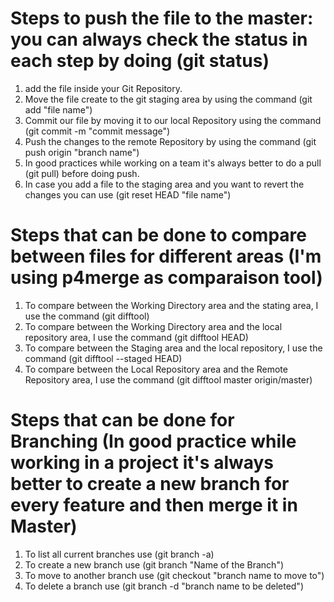 # Steps to push the file to the master: you can always check the status in each step by doing (git status)
1) add the file inside your Git Repository. 
2) Move the file create to the git staging area by using the command (git add "file name")
3) Commit our file by moving it to our local Repository using the command (git commit -m "commit message")
4) Push the changes to the remote Repository by using the command (git push origin "branch name")
5) In good practices while working on a team it's always better to do a pull (git pull) before doing push.
6) In case you add a file to the staging area and you want to revert the changes you can use (git reset HEAD "file name")

# Steps that can be done to compare between files for different areas (I'm using p4merge as comparaison tool)
1) To compare between the Working Directory area and the stating area, I use the command (git difftool)
2) To compare between the Working Directory area and the local repository area, I use the command (git difftool HEAD) 
3) To compare between the Staging area and the local repository, I use the command (git difftool --staged HEAD)
4) To compare between the Local Repository area and the Remote Repository area, I use the command (git difftool master origin/master)

# Steps that can be done for Branching (In good practice while working in a project it's always better to create a new branch for every feature and then merge it in Master)
1) To list all current branches use (git branch -a)
2) To create a new branch use (git branch "Name of the Branch")
3) To move to another branch use (git checkout "branch name to move to")
4) To delete a branch use (git branch -d "branch name to be deleted")